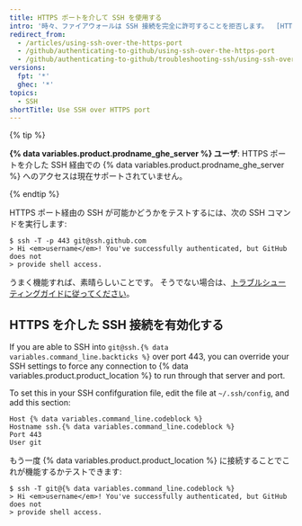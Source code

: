 ```yaml
---
title: HTTPS ポートを介して SSH を使用する
intro: '時々、ファイアウォールは SSH 接続を完全に許可することを拒否します。  [HTTPS cloning with credential caching] (/github/getting-started-with-github/caching-your-github-credentials-in-git) を使用できない場合は、HTTPS ポートを介して作成された SSH 接続を使用してクローンを試みることができます。  ほとんどのファイアウォールルールでこれを許可する必要がありますが、プロキシサーバーが干渉する可能性があります。'
redirect_from:
  - /articles/using-ssh-over-the-https-port
  - /github/authenticating-to-github/using-ssh-over-the-https-port
  - /github/authenticating-to-github/troubleshooting-ssh/using-ssh-over-the-https-port
versions:
  fpt: '*'
  ghec: '*'
topics:
  - SSH
shortTitle: Use SSH over HTTPS port
---
```


{% tip %}

**{% data variables.product.prodname_ghe_server %} ユーザ**: HTTPS ポートを介した SSH 経由での {% data variables.product.prodname_ghe_server %} へのアクセスは現在サポートされていません。

{% endtip %}

HTTPS ポート経由の SSH が可能かどうかをテストするには、次の SSH コマンドを実行します:

```shell
$ ssh -T -p 443 git@ssh.github.com
> Hi <em>username</em>! You've successfully authenticated, but GitHub does not
> provide shell access.
```

うまく機能すれば、素晴らしいことです。 そうでない場合は、[トラブルシューティングガイドに従ってください](/articles/error-permission-denied-publickey)。

## HTTPS を介した SSH 接続を有効化する

If you are able to SSH into `git@ssh.{% data variables.command_line.backticks %}` over port 443, you can override your SSH settings to force any connection to {% data variables.product.product_location %} to run through that server and port.

To set this in your SSH confifguration file, edit the file at `~/.ssh/config`, and add this section:

```
Host {% data variables.command_line.codeblock %}
Hostname ssh.{% data variables.command_line.codeblock %}
Port 443
User git
```

もう一度 {% data variables.product.product_location %} に接続することでこれが機能するかテストできます:

```shell
$ ssh -T git@{% data variables.command_line.codeblock %}
> Hi <em>username</em>! You've successfully authenticated, but GitHub does not
> provide shell access.
```

